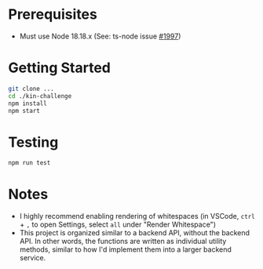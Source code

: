 # Prerequisites
- Must use Node 18.18.x (See: ts-node issue [#1997](https://github.com/TypeStrong/ts-node/issues/1997#issuecomment-1974168425))

# Getting Started

```bash
git clone ...
cd ./kin-challenge
npm install
npm start
```

# Testing
```bash
npm run test
```

# Notes
- I highly recommend enabling rendering of whitespaces (in VSCode, `ctrl` + `,` to open Settings, select `all` under "Render Whitespace")
- This project is organized similar to a backend API, without the backend API. In other words, the functions are written as individual utility methods, similar to how I'd implement them into a larger backend service.

